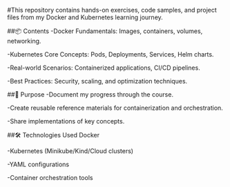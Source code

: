 #This repository contains hands-on exercises, code samples, and project files from my Docker and Kubernetes learning journey.

##📦 Contents
-Docker Fundamentals: Images, containers, volumes, networking.

-Kubernetes Core Concepts: Pods, Deployments, Services, Helm charts.

-Real-world Scenarios: Containerized applications, CI/CD pipelines.

-Best Practices: Security, scaling, and optimization techniques.

##🚀 Purpose
-Document my progress through the course.

-Create reusable reference materials for containerization and orchestration.

-Share implementations of key concepts.

##🛠️ Technologies Used
Docker

-Kubernetes (Minikube/Kind/Cloud clusters)

-YAML configurations

-Container orchestration tools
